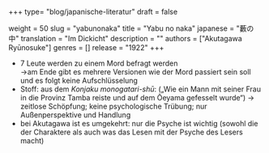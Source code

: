 +++
type= "blog/japanische-literatur"
draft = false

weight = 50
slug = "yabunonaka"
title = "Yabu no naka"
japanese = "藪の中"
translation = "Im Dickicht"
description = ""
authors = ["Akutagawa Ryūnosuke"]
genres = []
release = "1922"
+++

- 7 Leute werden zu einem Mord befragt werden  
->am Ende gibt es mehrere Versionen wie der Mord passiert sein soll und es folgt keine Aufschlüsselung
- Stoff: aus dem _Konjaku monogatari-shū_: („Wie ein Mann mit seiner Frau in die Provinz Tamba reiste und auf dem Ōeyama gefesselt wurde“) -> zeitlose Schöpfung; keine psychologische Trübung; nur Außenperspektive und Handlung
- bei Akutagawa ist es umgekehrt: nur die Psyche ist wichtig (sowohl die der Charaktere als auch was das Lesen mit der Psyche des Lesers macht)
